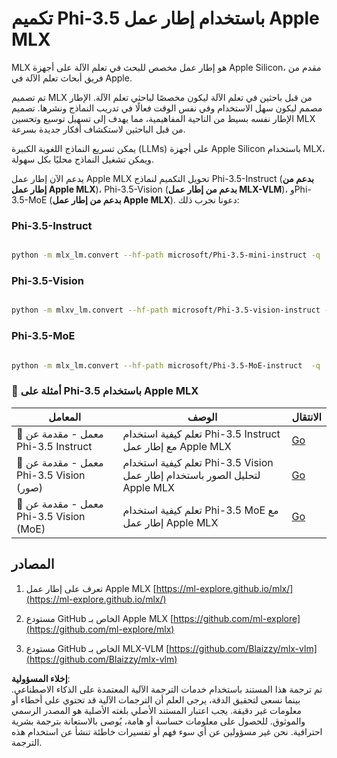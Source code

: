 # **تكميم Phi-3.5 باستخدام إطار عمل Apple MLX**

MLX هو إطار عمل مخصص للبحث في تعلم الآلة على أجهزة Apple Silicon، مقدم من فريق أبحاث تعلم الآلة في Apple.

تم تصميم MLX من قبل باحثين في تعلم الآلة ليكون مخصصًا لباحثي تعلم الآلة. الإطار مصمم ليكون سهل الاستخدام وفي نفس الوقت فعالًا في تدريب النماذج ونشرها. تصميم الإطار نفسه بسيط من الناحية المفاهيمية، مما يهدف إلى تسهيل توسيع وتحسين MLX من قبل الباحثين لاستكشاف أفكار جديدة بسرعة.

يمكن تسريع النماذج اللغوية الكبيرة (LLMs) على أجهزة Apple Silicon باستخدام MLX، ويمكن تشغيل النماذج محليًا بكل سهولة.

يدعم الآن إطار عمل Apple MLX تحويل التكميم لنماذج Phi-3.5-Instruct (**بدعم من إطار عمل Apple MLX**)، Phi-3.5-Vision (**بدعم من إطار عمل MLX-VLM**)، وPhi-3.5-MoE (**بدعم من إطار عمل Apple MLX**). دعونا نجرب ذلك:

### **Phi-3.5-Instruct**

```bash

python -m mlx_lm.convert --hf-path microsoft/Phi-3.5-mini-instruct -q

```

### **Phi-3.5-Vision**

```bash

python -m mlxv_lm.convert --hf-path microsoft/Phi-3.5-vision-instruct -q

```

### **Phi-3.5-MoE**

```bash

python -m mlx_lm.convert --hf-path microsoft/Phi-3.5-MoE-instruct  -q

```

### **🤖 أمثلة على Phi-3.5 باستخدام Apple MLX**

| المعامل    | الوصف | الانتقال |
| -------- | ------- |  ------- |
| 🚀 معمل - مقدمة عن Phi-3.5 Instruct  | تعلم كيفية استخدام Phi-3.5 Instruct مع إطار عمل Apple MLX   |  [Go](../../../../../code/09.UpdateSamples/Aug/mlx-phi35-instruct.ipynb)    |
| 🚀 معمل - مقدمة عن Phi-3.5 Vision (صور) | تعلم كيفية استخدام Phi-3.5 Vision لتحليل الصور باستخدام إطار عمل Apple MLX     |  [Go](../../../../../code/09.UpdateSamples/Aug/mlx-phi35-vision.ipynb)    |
| 🚀 معمل - مقدمة عن Phi-3.5 Vision (MoE)   | تعلم كيفية استخدام Phi-3.5 MoE مع إطار عمل Apple MLX  |  [Go](../../../../../code/09.UpdateSamples/Aug/mlx-phi35-moe.ipynb)    |

## **المصادر**

1. تعرف على إطار عمل Apple MLX [https://ml-explore.github.io/mlx/](https://ml-explore.github.io/mlx/)

2. مستودع GitHub الخاص بـ Apple MLX [https://github.com/ml-explore](https://github.com/ml-explore/mlx)

3. مستودع GitHub الخاص بـ MLX-VLM [https://github.com/Blaizzy/mlx-vlm](https://github.com/Blaizzy/mlx-vlm)

**إخلاء المسؤولية**:  
تم ترجمة هذا المستند باستخدام خدمات الترجمة الآلية المعتمدة على الذكاء الاصطناعي. بينما نسعى لتحقيق الدقة، يرجى العلم أن الترجمات الآلية قد تحتوي على أخطاء أو معلومات غير دقيقة. يجب اعتبار المستند الأصلي بلغته الأصلية هو المصدر الرسمي والموثوق. للحصول على معلومات حساسة أو هامة، يُوصى بالاستعانة بترجمة بشرية احترافية. نحن غير مسؤولين عن أي سوء فهم أو تفسيرات خاطئة تنشأ عن استخدام هذه الترجمة.